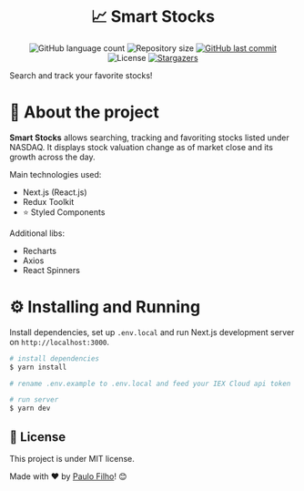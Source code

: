 <h1 align="center">📈 Smart Stocks</h1>

<p align="center">
  <img alt="GitHub language count" src="https://img.shields.io/github/languages/count/paulocf92/smart-stocks?color=%2304D361">

  <img alt="Repository size" src="https://img.shields.io/github/repo-size/paulocf92/smart-stocks">

  <a href="https://github.com/paulocf92/smart-stocks/commits/main">
    <img alt="GitHub last commit" src="https://img.shields.io/github/last-commit/paulocf92/smart-stocks">
  </a>

  <img alt="License" src="https://img.shields.io/badge/license-MIT-brightgreen">
   <a href="https://github.com/paulocf92/smart-stocks/stargazers">
    <img alt="Stargazers" src="https://img.shields.io/github/stars/paulocf92/smart-stocks?style=social">
  </a>
</p>

Search and track your favorite stocks!

# 🚀 About the project

**Smart Stocks** allows searching, tracking and favoriting stocks listed under NASDAQ. It displays stock valuation change as of market close and its growth across the day.

Main technologies used:

- Next.js (React.js)
- Redux Toolkit
- ⭐ Styled Components

Additional libs:

- Recharts
- Axios
- React Spinners

# ⚙️ Installing and Running

Install dependencies, set up `.env.local` and run Next.js development server on `http://localhost:3000`.

```bash
# install dependencies
$ yarn install

# rename .env.example to .env.local and feed your IEX Cloud api token

# run server
$ yarn dev
```

## 📝 License

This project is under MIT license.

Made with ❤️ by [Paulo Filho](https://www.linkedin.com/in/paulocf92/)! 😊
